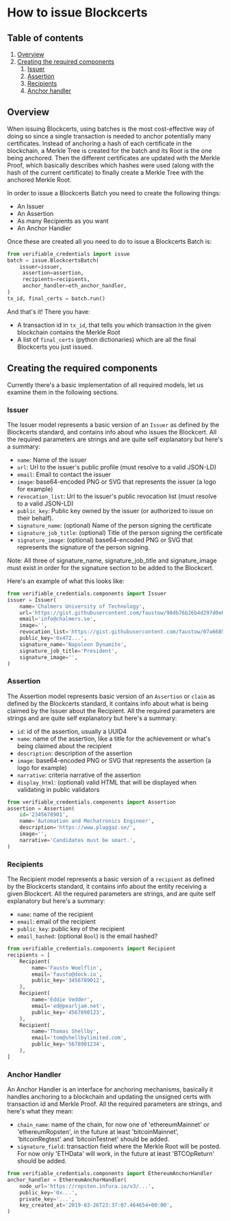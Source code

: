 # How to issue Blockcerts

## Table of contents
1. [Overview](#overview)
1. [Creating the required components](#Creating-the-required-components)
    1. [Issuer](#Issuer)
    1. [Assertion](#Assertion)
    1. [Recipients](#Recipients)
    1. [Anchor handler](#Anchor-handler)
    
## Overview
When issuing Blockcerts, using batches is the most cost-effective way of doing so since a single transaction is needed to anchor potentially many certificates. Instead of anchoring a hash of each certificate in the blockchain, a Merkle Tree is created for the batch and its Root is the one being anchored. Then the different certificates are updated with the Merkle Proof, which basically describes which hashes were used (along with the hash of the current certificate) to finally create a Merkle Tree with the anchored Merkle Root.

In order to issue a Blockcerts Batch you need to create the following things:
- An Issuer
- An Assertion
- As many Recipients as you want
- An Anchor Handler

Once these are created all you need to do to issue a Blockcerts Batch is:
```python
from verifiable_credentials import issue
batch = issue.BlockcertsBatch(
    issuer=issuer,
     assertion=assertion,
     recipients=recipients,
     anchor_handler=eth_anchor_handler,
)
tx_id, final_certs = batch.run()
```

And that's it! There you have:
- A transaction id in `tx_id`, that tells you which transaction in the given blockchain contains the Merkle Root
- A list of `final_certs` (python dictionaries) which are all the final Blockcerts you just issued.

## Creating the required components
Currently there's a basic implementation of all required models, let us examine them in the following sections.

### Issuer
The Issuer model represents a basic version of an `Issuer` as defined by the Blockcerts standard, and contains info about who issues the Blockcert. All the required parameters are strings and are quite self explanatory but here's a summary:
- `name`: Name of the issuer
- `url`: Url to the issuer's public profile (must resolve to a valid JSON-LD)
- `email`: Email to contact the issuer
- `image`: base64-encoded PNG or SVG that represents the issuer (a logo for example)
- `revocation_list`: Url to the issuer's public revocation list (must resolve to a valid JSON-LD)
- `public_key`: Public key owned by the issuer (or authorized to issue on their behalf).
- `signature_name`: (optional) Name of the person signing the certificate
- `signature_job_title`: (optional) Title of the person signing the certificate
- `signature_image`: (optional) base64-encoded PNG or SVG that represents the signature of the person signing.

Note: All three of signature_name, signature_job_title and signature_image must exist in order for the signature
section to be added to the Blockcert.

Here's an example of what this looks like: 
```python
from verifiable_credentials.components import Issuer
issuer = Issuer(
    name='Chalmers University of Technology',
    url='https://gist.githubusercontent.com/faustow/98db76b26b4d297d0eb98d499e733f77/raw/71f034f76d50fbe8656d6843d72ba1ed42581837/vc_issuer.json',
    email='info@chalmers.se',
    image='',
    revocation_list='https://gist.githubusercontent.com/faustow/07a66855d713409067ff28e10778e2dd/raw/e08bb6d6f1350367d3f6d4f805ab3b1466b584d7/revocation-list-testnet.json',
    public_key='0x472...',
    signature_name='Napoleon Dynamite',
    signature_job_title='President',
    signature_image='',
)
```

### Assertion
The Assertion model represents basic version of an `Assertion` or `claim` as defined by the Blockcerts standard, it contains info about what is being claimed by the Issuer about the Recipient. All the required parameters are strings and are quite self explanatory but here's a summary:
- `id`: id of the assertion, usually a UUID4
- `name`: name of the assertion, like a title for the achievement or what's being claimed about the recipient
- `description`: description of the assertion
- `image`: base64-encoded PNG or SVG that represents the assertion (a logo for example)
- `narrative`: criteria narrative of the assertion
- `display_html`: (optional) valid HTML that will be displayed when validating in public validators


```python
from verifiable_credentials.components import Assertion
assertion = Assertion(
    id='2345678901',
    name='Automation and Mechatronics Engineer',
    description='https://www.pluggaz.se/',
    image='',
    narrative='Candidates must be smart.',
)
```

### Recipients
The Recipient model represents a basic version of a `recipient` as defined by the Blockcerts standard, it contains info about the entity receiving a given Blockcert. All the required parameters are strings, and are quite self explanatory but here's a summary:
- `name`: name of the recipient
- `email`: email of the recipient
- `public_key`: public key of the recipient
- `email_hashed`: (optional `Bool`) is the email hashed?

```python
from verifiable_credentials.components import Recipient
recipients = [
    Recipient(
        name='Fausto Woelflin',
        email='fausto@dock.io',
        public_key='3456789012',
    ),
    Recipient(
        name='Eddie Vedder',
        email='ed@pearljam.net',
        public_key='4567890123',
    ),
    Recipient(
        name='Thomas Shellby',
        email='tom@shellbylimited.com',
        public_key='5678901234',
    ),
]
```

### Anchor Handler
An Anchor Handler is an interface for anchoring mechanisms, basically it handles anchoring to a blockchain and updating the unsigned certs with transaction id and Merkle Proof. All the required parameters are strings, and here's what they mean:

- `chain_name`: name of the chain, for now one of 'ethereumMainnet' or 'ethereumRopsten', in the future at least
'bitcoinMainnet', 'bitcoinRegtest' and 'bitcoinTestnet' should be added.
- `signature_field`: transaction field where the Merkle Root will be posted. For now only 'ETHData' will work, in
the future at least 'BTCOpReturn' should be added.
```python
from verifiable_credentials.components import EthereumAnchorHandler
anchor_handler = EthereumAnchorHandler(
    node_url='https://ropsten.infura.io/v3/...',
    public_key='0x...',
    private_key='...',
    key_created_at='2019-03-26T23:37:07.464654+00:00',
)
```

